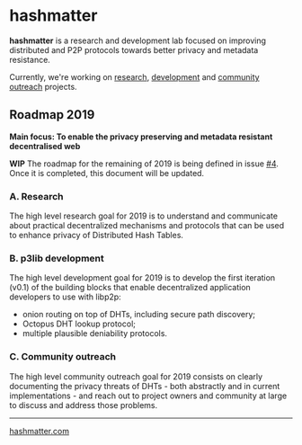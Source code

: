# hashmatter 

**hashmatter** is a research and development lab focused on improving
distributed and P2P protocols towards better privacy and metadata resistance.


Currently, we're working on [research](https://github.com/gpestana/p2psec), 
[development](https://github.com/hashmatter/p3lib) and 
[community outreach](https://github.com/hashmatter/outreach) projects.

## Roadmap 2019

**Main focus: To enable the privacy preserving and metadata resistant decentralised web**

**WIP** The roadmap for the remaining of 2019 is being defined in issue
[#4](https://github.com/hashmatter/pm/issues/4). Once it is completed, this
document will be updated.

### A. Research 
The high level research goal for 2019 is to understand and communicate about
practical decentralized mechanisms and protocols that can be used to enhance 
privacy of Distributed Hash Tables. 

### B. p3lib development
The high level development goal for 2019 is to develop the first iteration
(v0.1) of the building blocks that enable decentralized application developers to
use with libp2p:
 - onion routing on top of DHTs, including secure path discovery;
 - Octopus DHT lookup protocol;
 - multiple plausible deniability protocols.

### C.  Community outreach
The high level community outreach goal for 2019 consists on clearly documenting
the privacy threats of DHTs - both abstractly and in current implementations -
and reach out to project owners and community at large to discuss and address
those problems.

---
[hashmatter.com](https://hashmatter.com)
